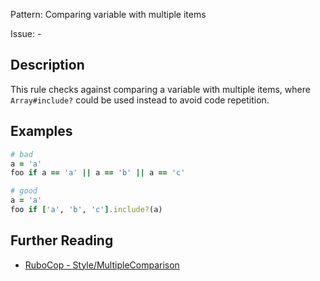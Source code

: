Pattern: Comparing variable with multiple items

Issue: -

## Description

This rule checks against comparing a variable with multiple items, where `Array#include?` could be used instead to avoid code repetition.

## Examples

```ruby
# bad
a = 'a'
foo if a == 'a' || a == 'b' || a == 'c'

# good
a = 'a'
foo if ['a', 'b', 'c'].include?(a)
```

## Further Reading

* [RuboCop - Style/MultipleComparison](https://rubocop.readthedocs.io/en/latest/cops_style/#stylemultiplecomparison)
